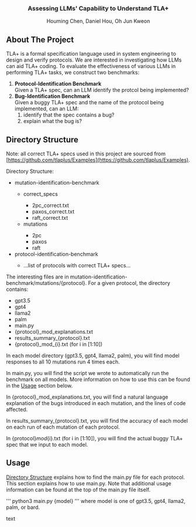 <!-- Improved compatibility of back to top link: See: https://github.com/othneildrew/Best-README-Template/pull/73 -->
<a name="readme-top"></a>
<!--
*** Thanks for checking out the Best-README-Template. If you have a suggestion
*** that would make this better, please fork the repo and create a pull request
*** or simply open an issue with the tag "enhancement".
*** Don't forget to give the project a star!
*** Thanks again! Now go create something AMAZING! :D
-->

<!-- PROJECT LOGO -->
<br />
<div align="center">
  <h3 align="center">Assessing LLMs' Capability to Understand TLA+</h3>

  <p align="center">
    Houming Chen, Daniel Hou, Oh Jun Kweon
  </p>
</div>


<!-- TABLE OF CONTENTS -->
<!-- <details>
  <summary>Table of Contents</summary>
  <ol>
    <li><a href="#about-the-project">About The Project</a></li>
    <li><a href="#directory-structure">Directory Structure</a></li>
    <li><a href="#usage">Usage</a></li>
  </ol>
</details> -->


<!-- ABOUT THE PROJECT -->
## About The Project

TLA+ is a formal specification language used in system engineering to design and verify protocols. We are interested in investigating how LLMs can aid TLA+ coding. To evaluate the effectiveness of various LLMs in performing TLA+ tasks, we construct two benchmarks:
<ol>
    <li>
        <b>Protocol-Identification Benchmark</b>
        <br>
        Given a TLA+ spec, can an LLM identify the protcol being implemented?
    </li>
    <li>
        <b>Bug-Identification Benchmark</b>
        <br>
        Given a buggy TLA+ spec and the name of the protocol being implemented, can an LLM:
        <ol>
            <li>identify that the spec contains a bug?</li>
            <li>explain what the bug is?</li>
        </ol>
    </li>
</ol>


<!-- Directory Structure -->
## Directory Structure

Note: all correct TLA+ specs used in this project are sourced from [https://github.com/tlaplus/Examples](https://github.com/tlaplus/Examples).

Directory Structure:
<ul>
  <li>mutation-identification-benchmark</li>
  <ul>
    <li>correct_specs</li>
    <ul>
      <li>2pc_correct.txt</li>
      <li>paxos_correct.txt</li>
      <li>raft_correct.txt</li>
    </ul>
    <li>mutations</li>
    <ul>
      <li>2pc</li>
      <li>paxos</li>
      <li>raft</li>
    </ul>
  </ul>
  <li>protocol-identification-benchmark</li>
  <ul>
    <li>...list of protocols with correct TLA+ specs...</li>
  </ul>
</ul>

The interesting files are in mutation-identification-benchmark/mutations/{protocol}.
For a given protocol, the directory contains:
<ul>
  <li>gpt3.5</li>
  <li>gpt4</li>
  <li>llama2</li>
  <li>palm</li>
  <li>main.py</li>
  <li>{protocol}_mod_explanations.txt</li>
  <li>results_summary_{protocol}.txt</li>
  <li>{protocol}_mod_{i}.txt (for i in [1:10])</li>
</ul>

In each model directory (gpt3.5, gpt4, llama2, palm), you will find model responses to all 10 mutations run 4 times each.

In main.py, you will find the script we wrote to automatically run the benchmark on all models. More information on how to use this can be found in the [Usage](#usage) section below.

In {protocol}_mod_explanations.txt, you will find a natural language explanation of the bugs introduced in each mutation, and the lines of code affected.

In results_summary_{protocol}.txt, you will find the accuracy of each model on each run of each mutation of each protocol.

In {protocol}_mod_{i}.txt (for i in [1:10]), you will find the actual buggy TLA+ spec that we input to each model.


<!-- USAGE -->
## Usage

[Directory Structure](#directory-structure) explains how to find the main.py file for each protocol. This section explains how to use main.py. Note that additional usage information can be found at the top of the main.py file itself.

'''
python3 main.py {model}
'''
where model is one of gpt3.5, gpt4, llama2, palm, or bard.

text